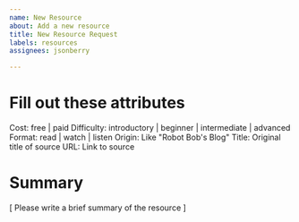 ```yaml
---
name: New Resource
about: Add a new resource
title: New Resource Request
labels: resources
assignees: jsonberry

---
```


# Fill out these attributes
Cost: free | paid
Difficulty: introductory | beginner | intermediate | advanced
Format: read | watch | listen
Origin: Like "Robot Bob's Blog"
Title: Original title of source
URL: Link to source

# Summary
[ Please write a brief summary of the resource ]
